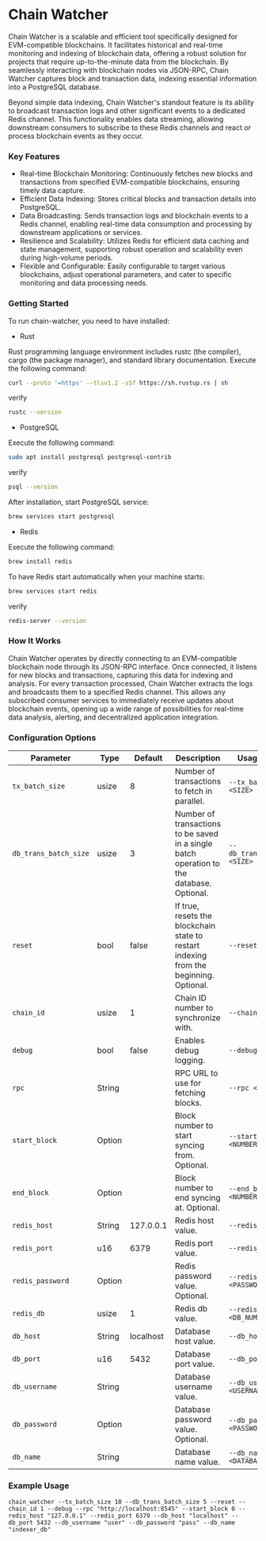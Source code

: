 # Chain Watcher

Chain Watcher is a scalable and efficient tool specifically designed for EVM-compatible blockchains. It facilitates historical and real-time monitoring and indexing of blockchain data, offering a robust solution for projects that require up-to-the-minute data from the blockchain. By seamlessly interacting with blockchain nodes via JSON-RPC, Chain Watcher captures block and transaction data, indexing essential information into a PostgreSQL database.

Beyond simple data indexing, Chain Watcher's standout feature is its ability to broadcast transaction logs and other significant events to a dedicated Redis channel. This functionality enables data streaming, allowing downstream consumers to subscribe to these Redis channels and react or process blockchain events as they occur.

### Key Features

- Real-time Blockchain Monitoring: Continuously fetches new blocks and transactions from specified EVM-compatible blockchains, ensuring timely data capture.
- Efficient Data Indexing: Stores critical blocks and transaction details into PostgreSQL.
- Data Broadcasting: Sends transaction logs and blockchain events to a Redis channel, enabling real-time data consumption and processing by downstream applications or services.
- Resilience and Scalability: Utilizes Redis for efficient data caching and state management, supporting robust operation and scalability even during high-volume periods.
- Flexible and Configurable: Easily configurable to target various blockchains, adjust operational parameters, and cater to specific monitoring and data processing needs.

### Getting Started

To run chain-watcher, you need to have installed:

- Rust

Rust programming language environment includes rustc (the compiler), cargo (the package manager), and standard library documentation.
Execute the following command:

```sh
curl --proto '=https' --tlsv1.2 -sSf https://sh.rustup.rs | sh
```

verify

```sh
rustc --version
```

- PostgreSQL

Execute the following command:

```sh
sudo apt install postgresql postgresql-contrib
```

verify

```sh
psql --version
```

After installation, start PostgreSQL service:

```sh
brew services start postgresql
```

- Redis

Execute the following command:

```sh
brew install redis
```

To have Redis start automatically when your machine starts:

```sh
brew services start redis
```

verify

```sh
redis-server --version
```

### How It Works

Chain Watcher operates by directly connecting to an EVM-compatible blockchain node through its JSON-RPC interface. Once connected, it listens for new blocks and transactions, capturing this data for indexing and analysis. For every transaction processed, Chain Watcher extracts the logs and broadcasts them to a specified Redis channel. This allows any subscribed consumer services to immediately receive updates about blockchain events, opening up a wide range of possibilities for real-time data analysis, alerting, and decentralized application integration.

### Configuration Options

| Parameter             | Type           | Default   | Description                                                                               | Usage Example                  |
| --------------------- | -------------- | --------- | ----------------------------------------------------------------------------------------- | ------------------------------ |
| `tx_batch_size`       | usize          | 8         | Number of transactions to fetch in parallel.                                              | `--tx_batch_size <SIZE>`       |
| `db_trans_batch_size` | usize          | 3         | Number of transactions to be saved in a single batch operation to the database. Optional. | `--db_trans_batch_size <SIZE>` |
| `reset`               | bool           | false     | If true, resets the blockchain state to restart indexing from the beginning. Optional.    | `--reset`                      |
| `chain_id`            | usize          | 1         | Chain ID number to synchronize with.                                                      | `--chain_id <ID>`              |
| `debug`               | bool           | false     | Enables debug logging.                                                                    | `--debug`                      |
| `rpc`                 | String         |           | RPC URL to use for fetching blocks.                                                       | `--rpc <URL>`                  |
| `start_block`         | Option<u64>    |           | Block number to start syncing from. Optional.                                             | `--start_block <NUMBER>`       |
| `end_block`           | Option<u64>    |           | Block number to end syncing at. Optional.                                                 | `--end_block <NUMBER>`         |
| `redis_host`          | String         | 127.0.0.1 | Redis host value.                                                                         | `--redis_host <HOST>`          |
| `redis_port`          | u16            | 6379      | Redis port value.                                                                         | `--redis_port <PORT>`          |
| `redis_password`      | Option<String> |           | Redis password value. Optional.                                                           | `--redis_password <PASSWORD>`  |
| `redis_db`            | usize          | 1         | Redis db value.                                                                           | `--redis_db <DB_NUMBER>`       |
| `db_host`             | String         | localhost | Database host value.                                                                      | `--db_host <HOST>`             |
| `db_port`             | u16            | 5432      | Database port value.                                                                      | `--db_port <PORT>`             |
| `db_username`         | String         |           | Database username value.                                                                  | `--db_username <USERNAME>`     |
| `db_password`         | Option<String> |           | Database password value. Optional.                                                        | `--db_password <PASSWORD>`     |
| `db_name`             | String         |           | Database name value.                                                                      | `--db_name <DATABASE_NAME>`    |

### Example Usage

```shell
chain_watcher --tx_batch_size 10 --db_trans_batch_size 5 --reset --chain_id 1 --debug --rpc "http://localhost:8545" --start_block 0 --redis_host "127.0.0.1" --redis_port 6379 --db_host "localhost" --db_port 5432 --db_username "user" --db_password "pass" --db_name "indexer_db"
```
